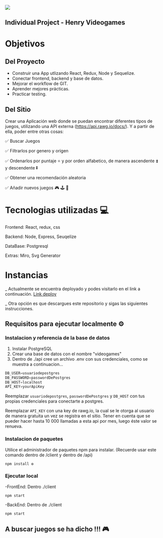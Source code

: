 <p align='left'>
    <img src='https://static.wixstatic.com/media/85087f_0d84cbeaeb824fca8f7ff18d7c9eaafd~mv2.png/v1/fill/w_160,h_30,al_c,q_85,usm_0.66_1.00_0.01/Logo_completo_Color_1PNG.webp' </img>
</p>

## Individual Project - Henry Videogames

# Objetivos

## Del Proyecto

- Construir una App utlizando React, Redux, Node y Sequelize.
- Conectar frontend, backend y base de datos.
- Mejorar el workflow de GIT.
- Aprender mejores prácticas.
- Practicar testing.

## Del Sitio

Crear una Aplicación web donde se puedan encontrar diferentes tipos de juegos, utilizando una API externa (https://api.rawg.io/docs/). Y a partir de ella, poder entre otras cosas:

✅ Buscar Juegos

✅ Filtrarlos por genero y origen
 
✅ Ordenarlos por puntaje ⭐ y por orden alfabetico, de manera ascendente ⏫ y descendente ⏬

✅ Obtener una recomendación aleatoria
  
✅ Añadir nuevos juegos  🎮 🕹 👾

# Tecnologias utilizadas 💻

Frontend: React, redux, css  

Backend: Node, Express, Seuqelize  

DataBase: Postgresql  

Extras: Miro, Svg Generator

# Instancias

_ Actualmente se encuentra deployado y podes visitarlo en el link a continuación.
<a href="https://lucky-gamer.glitch.me/#/" target="_blank">Link deploy</a>

_ Otra opción es que descargues este repositorio y sigas las  siguientes instrucciones.


## Requisitos para ejecutar localmente ⚙

### Instalacion y referencia de la base de datos

1. Instalar PostgreSQL
2. Crear una base de datos con el nombre "videogames"
3. Dentro de ./api cree un archivo .env con sus credenciales, como se muestra a continuacion...


```Javascript
DB_USER=usuariodepostgres
DB_PASSWORD=passwordDePostgres
DB_HOST=localhost
API_KEY=yourApiKey
```

Reemplazar `usuariodepostgres`, `passwordDePostgres` y `DB_HOST` con tus propias credenciales para conectarte a postgres. 

Reemplazar `API_KEY` con una key de rawg.io, la cual se le otorga al usuario de manera gratuita un vez se registra en el sitio. Tener en cuenta que se pueder hacer hasta 10 000 llamadas a esta api por mes, luego éste valor se renueva.

### Instalacion de paquetes

Utilice el administrador de paquetes npm para instalar. (Recuerde usar este comando dentro de /client y dentro de /api)

```
npm install ⚙
```

### Ejecutar local
-FrontEnd: Dentro ./client

```
npm start
```
-BackEnd: Dentro de ./client

```
npm start
```

## A buscar juegos se ha dicho !!! 🎮
